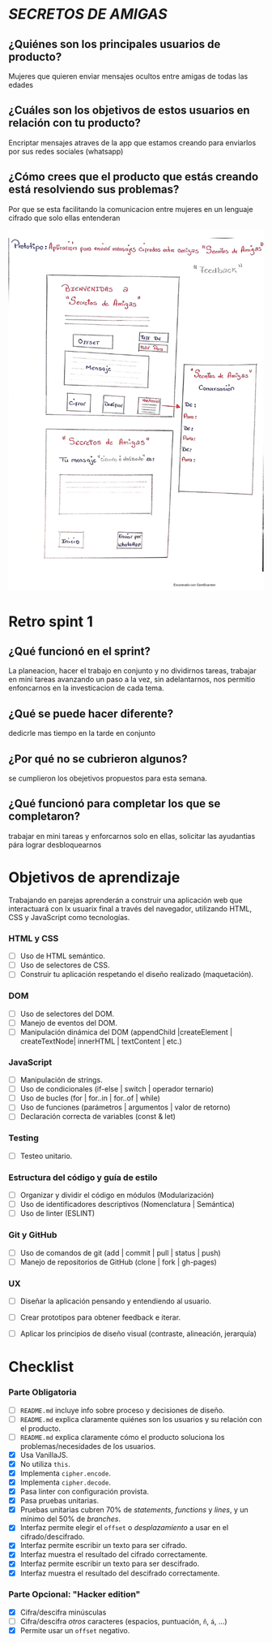 # ***SECRETOS DE AMIGAS***

## ¿Quiénes son los principales usuarios de producto?
 Mujeres  que quieren enviar mensajes  ocultos entre amigas de todas las  edades 

## ¿Cuáles son los objetivos de estos usuarios en relación con tu producto?
 Encriptar mensajes atraves de la app que estamos creando para enviarlos por sus  redes  sociales (whatsapp)

## ¿Cómo crees que el producto que estás creando está resolviendo sus problemas?
 Por que se esta facilitando la comunicacion entre mujeres en  un lenguaje cifrado  que solo ellas entenderan

 ![prototipo](src/imagen/prototipo.jpg) 
 
 # Retro spint 1

## ¿Qué funcionó en el sprint?
La planeacion, hacer el  trabajo  en conjunto  y no dividirnos tareas, trabajar en  mini tareas  avanzando un paso  a la vez, sin adelantarnos, nos permitio enfoncarnos en la investicacion de cada tema.

## ¿Qué se puede hacer diferente?
dedicrle mas tiempo en la tarde  en conjunto


## ¿Por qué no se cubrieron algunos?
se cumplieron los obejetivos propuestos para esta semana.

## ¿Qué funcionó para completar los que se completaron?
trabajar en  mini tareas y enforcarnos solo  en ellas, solicitar  las ayudantias pára lograr  desbloquearnos

# Objetivos de aprendizaje

Trabajando en parejas aprenderán a construir una aplicación web que interactuará
con lx usuarix final a través del navegador, utilizando HTML, CSS y JavaScript
como tecnologías.

### HTML y CSS

* [ ] Uso de HTML semántico.
* [ ] Uso de selectores de CSS.
* [ ] Construir tu aplicación respetando el diseño realizado (maquetación).

### DOM

* [ ] Uso de selectores del DOM.
* [ ] Manejo de eventos del DOM.
* [ ] Manipulación dinámica del DOM
(appendChild |createElement | createTextNode| innerHTML | textContent | etc.)

### JavaScript

* [ ] Manipulación de strings.
* [ ] Uso de condicionales (if-else | switch | operador ternario)
* [ ] Uso de bucles (for | for..in | for..of | while)
* [ ] Uso de funciones (parámetros | argumentos | valor de retorno)
* [ ] Declaración correcta de variables (const & let)

### Testing

* [ ] Testeo unitario.

### Estructura del código y guía de estilo

* [ ] Organizar y dividir el código en módulos (Modularización)
* [ ] Uso de identificadores descriptivos (Nomenclatura | Semántica)
* [ ] Uso de linter (ESLINT)

### Git y GitHub

* [ ] Uso de comandos de git (add | commit | pull | status | push)
* [ ] Manejo de repositorios de GitHub (clone | fork | gh-pages)

### UX

* [ ] Diseñar la aplicación pensando y entendiendo al usuario.
* [ ] Crear prototipos para obtener feedback e iterar.
* [ ] Aplicar los principios de diseño visual (contraste, alineación, jerarquía)


# Checklist
### Parte Obligatoria

* [ ] `README.md` incluye info sobre proceso y decisiones de diseño.
* [ ] `README.md` explica claramente quiénes son los usuarios y su relación con
  el producto.
* [ ] `README.md` explica claramente cómo el producto soluciona los
  problemas/necesidades de los usuarios.
* [x] Usa VanillaJS.
* [x] No utiliza `this`.
* [x] Implementa `cipher.encode`.
* [x] Implementa `cipher.decode`.
* [x] Pasa linter con configuración provista.
* [x] Pasa pruebas unitarias.
* [x] Pruebas unitarias cubren 70% de _statements_, _functions_ y _lines_, y un
  mínimo del 50% de _branches_.
* [x] Interfaz permite elegir el `offset` o _desplazamiento_ a usar en el
  cifrado/descifrado.
* [x] Interfaz permite escribir un texto para ser cifrado.
* [x] Interfaz muestra el resultado del cifrado correctamente.
* [x] Interfaz permite escribir un texto para ser descifrado.
* [x] Interfaz muestra el resultado del descifrado correctamente.

### Parte Opcional: "Hacker edition"

* [x] Cifra/descifra minúsculas
* [ ] Cifra/descifra _otros_ caracteres (espacios, puntuación, `ñ`, `á`, ...)
* [x] Permite usar un `offset` negativo.
